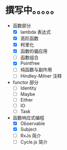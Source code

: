 # 撰写中。。。。。

- 函数部分
  - [x] lambda 表达式
  - [x] 高阶函数
  - [x] 柯里化
  - [x] 函数的偏应用
  - [ ] 函数组合
  - [x] Pointfree
  - [ ] 纯函数与副作用
  - [ ] Hindley-Milner 注释

- functor 部分
  - [ ] Identity
  - [ ] Maybe
  - [ ] Either
  - [ ] IO
  - [ ] Task

- 函数响应式编程
  - [x] Observable
  - [x] Subject
  - [ ] RxJs 简介
  - [ ] Cycle.js 简介
